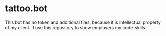 # tattoo.bot
This bot has no token and additional files, because it is intellectual property of my client.. I use this repository to show employers my code-skills.
